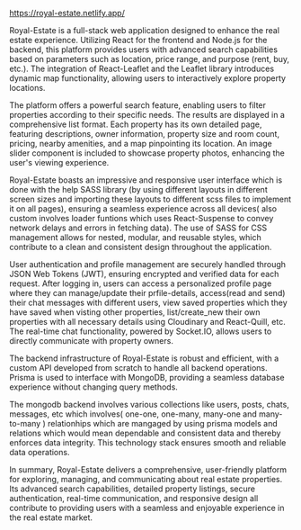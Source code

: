 https://royal-estate.netlify.app/

Royal-Estate is a full-stack web application designed to enhance the real estate experience. Utilizing React for the frontend and Node.js for the backend, this platform provides users with advanced search capabilities based on parameters such as location, price range, and purpose (rent, buy, etc.). The integration of React-Leaflet and the Leaflet library introduces dynamic map functionality, allowing users to interactively explore property locations.

The platform offers a powerful search feature, enabling users to filter properties according to their specific needs. The results are displayed in a comprehensive list format. Each property has its own detailed page, featuring descriptions, owner information, property size and room count, pricing, nearby amenities, and a map pinpointing its location. An image slider component is included to showcase property photos, enhancing the user's viewing experience.

Royal-Estate boasts an impressive and responsive user interface which is done with the help SASS library (by using different layouts in different screen sizes and importing these layouts to different scss files to implement it on all pages), ensuring a seamless experience across all devices( also custom involves loader funtions which uses React-Suspense to convey network delays and errors in fetching data). The use of SASS for CSS management allows for nested, modular, and reusable styles, which contribute to a clean and consistent design throughout the application.

User authentication and profile management are securely handled through JSON Web Tokens (JWT), ensuring encrypted and verified data for each request. After logging in, users can access a personalized profile page where they can manage/update their prfile-details, access(read and send) their chat messages with different users, view saved properties which they have saved when visting other properties, list/create_new their own properties with all necessary details using  Cloudinary and React-Quill, etc. The real-time chat functionality, powered by Socket.IO, allows users to directly communicate with property owners.

The backend infrastructure of Royal-Estate is robust and efficient, with a custom API developed from scratch to handle all backend operations. Prisma is used to interface with MongoDB, providing a seamless database experience without changing query methods. 

The mongodb backend involves various collections like users, posts, chats, messages, etc which involves( one-one, one-many, many-one and many-to-many ) relationhips which are mangaged by using prisma models and relations which would mean dependable and consistent data and thereby enforces data integrity. This technology stack ensures smooth and reliable data operations.

In summary, Royal-Estate delivers a comprehensive, user-friendly platform for exploring, managing, and communicating about real estate properties. Its advanced search capabilities, detailed property listings, secure authentication, real-time communication, and responsive design all contribute to providing users with a seamless and enjoyable experience in the real estate market.
